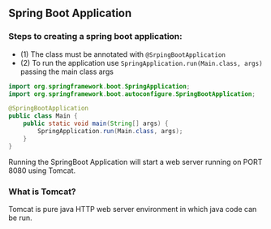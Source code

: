 ## Spring Boot Application

### Steps to creating a spring boot application:

- (1) The class must be annotated with `@SrpingBootApplication`
- (2) To run the application use `SpringApplication.run(Main.class, args)` passing the main class args

```java
import org.springframework.boot.SpringApplication;
import org.springframework.boot.autoconfigure.SpringBootApplication;

@SpringBootApplication
public class Main {
    public static void main(String[] args) {
        SpringApplication.run(Main.class, args);
    }
}
```
Running the SpringBoot Application will start a web server running on PORT 8080 using 
Tomcat. 

### What is Tomcat?
Tomcat is pure java HTTP web server environment in which java code can be run. 
